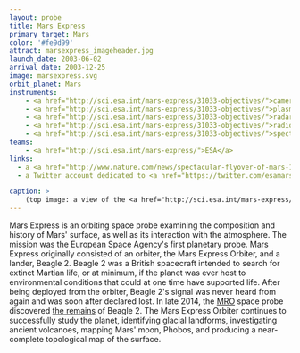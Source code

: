 ```yaml
---
layout: probe
title: Mars Express
primary_target: Mars
color: '#fe9d99'
attract: marsexpress_imageheader.jpg
launch_date: 2003-06-02
arrival_date: 2003-12-25
image: marsexpress.svg
orbit_planet: Mars
instruments:
    - <a href="http://sci.esa.int/mars-express/31033-objectives/">camera</a>
    - <a href="http://sci.esa.int/mars-express/31033-objectives/">plasma and atom analyzer</a>
    - <a href="http://sci.esa.int/mars-express/31033-objectives/">radar altimeter</a>
    - <a href="http://sci.esa.int/mars-express/31033-objectives/">radio transmitter</a>
    - <a href="http://sci.esa.int/mars-express/31033-objectives/">spectrometers</a>
teams:
    - <a href="http://sci.esa.int/mars-express/">ESA</a>
links:
  - a <a href="http://www.nature.com/news/spectacular-flyover-of-mars-1.14041">fly-through of Mars' surface</a> based on the data from Mars Express
  - a Twitter account dedicated to <a href="https://twitter.com/esamarswebcam">tweeting photos from the camera<a> onboard Mars Express

caption: >
    (top image: a view of the <a href="http://sci.esa.int/mars-express/43929-light-toned-deposits-in-hebes-chasma/">"Grand Canyon of Mars"</a> by Mars Express, ESA/DLR/FU Berlin (G. Neukum))
---
```

Mars Express is an orbiting space probe examining the composition and history of Mars' surface, as well as its interaction with the atmosphere. The mission was the European Space Agency's first planetary probe. Mars Express originally consisted of an orbiter, the Mars Express Orbiter, and a lander, Beagle 2. Beagle 2 was a British spacecraft intended to search for extinct Martian life, or at minimum, if the planet was ever host to environmental conditions that could at one time have supported life. After being deployed from the orbiter, Beagle 2's signal was never heard from again and was soon after declared lost. In late 2014, the <a href="/mro/">MRO</a> space probe discovered <a href="http://www.planetary.org/blogs/emily-lakdawalla/2015/01160800-beagle-2-found.html">the remains</a> of Beagle 2. The Mars Express Orbiter continues to successfully study the planet, identifying glacial landforms, investigating ancient volcanoes, mapping Mars' moon, Phobos, and producing a near-complete topological map of the surface.



